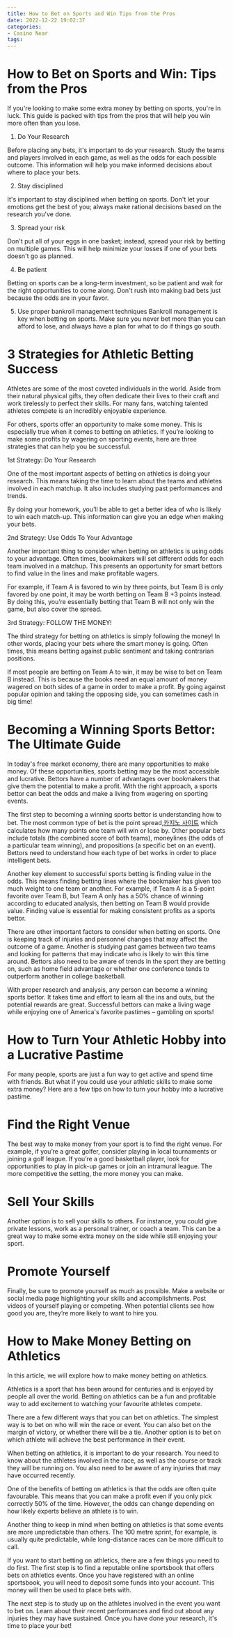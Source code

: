 ```yaml
---
title: How to Bet on Sports and Win Tips from the Pros
date: 2022-12-22 19:02:37
categories:
- Casino Near
tags:
---
```



#  How to Bet on Sports and Win: Tips from the Pros

If you're looking to make some extra money by betting on sports, you're in luck. This guide is packed with tips from the pros that will help you win more often than you lose.

1. Do Your Research

Before placing any bets, it's important to do your research. Study the teams and players involved in each game, as well as the odds for each possible outcome. This information will help you make informed decisions about where to place your bets.

2. Stay disciplined

It's important to stay disciplined when betting on sports. Don't let your emotions get the best of you; always make rational decisions based on the research you've done.

3. Spread your risk

Don't put all of your eggs in one basket; instead, spread your risk by betting on multiple games. This will help minimize your losses if one of your bets doesn't go as planned.

4. Be patient

Betting on sports can be a long-term investment, so be patient and wait for the right opportunities to come along. Don't rush into making bad bets just because the odds are in your favor.

5. Use proper bankroll management techniques
Bankroll management is key when betting on sports. Make sure you never bet more than you can afford to lose, and always have a plan for what to do if things go south.

#  3 Strategies for Athletic Betting Success

Athletes are some of the most coveted individuals in the world. Aside from their natural physical gifts, they often dedicate their lives to their craft and work tirelessly to perfect their skills. For many fans, watching talented athletes compete is an incredibly enjoyable experience.

For others, sports offer an opportunity to make some money. This is especially true when it comes to betting on athletics. If you’re looking to make some profits by wagering on sporting events, here are three strategies that can help you be successful.

1st Strategy: Do Your Research

One of the most important aspects of betting on athletics is doing your research. This means taking the time to learn about the teams and athletes involved in each matchup. It also includes studying past performances and trends.

By doing your homework, you’ll be able to get a better idea of who is likely to win each match-up. This information can give you an edge when making your bets.

2nd Strategy: Use Odds To Your Advantage

Another important thing to consider when betting on athletics is using odds to your advantage. Often times, bookmakers will set different odds for each team involved in a matchup. This presents an opportunity for smart bettors to find value in the lines and make profitable wagers.

For example, if Team A is favored to win by three points, but Team B is only favored by one point, it may be worth betting on Team B +3 points instead. By doing this, you’re essentially betting that Team B will not only win the game, but also cover the spread.

3rd Strategy: FOLLOW THE MONEY!

The third strategy for betting on athletics is simply following the money! In other words, placing your bets where the smart money is going. Often times, this means betting against public sentiment and taking contrarian positions.


If most people are betting on Team A to win, it may be wise to bet on Team B instead. This is because the books need an equal amount of money wagered on both sides of a game in order to make a profit. By going against popular opinion and taking the opposing side, you can sometimes cash in big time!

#  Becoming a Winning Sports Bettor: The Ultimate Guide

In today's free market economy, there are many opportunities to make money. Of these opportunities, sports betting may be the most accessible and lucrative. Bettors have a number of advantages over bookmakers that give them the potential to make a profit. With the right approach, a sports bettor can beat the odds and make a living from wagering on sporting events.

The first step to becoming a winning sports bettor is understanding how to bet. The most common type of bet is the point spread,[카지노 사이트](https://choegocasino.com/) which calculates how many points one team will win or lose by. Other popular bets include totals (the combined score of both teams), moneylines (the odds of a particular team winning), and propositions (a specific bet on an event). Bettors need to understand how each type of bet works in order to place intelligent bets.

Another key element to successful sports betting is finding value in the odds. This means finding betting lines where the bookmaker has given too much weight to one team or another. For example, if Team A is a 5-point favorite over Team B, but Team A only has a 50% chance of winning according to educated analysis, then betting on Team B would provide value. Finding value is essential for making consistent profits as a sports bettor.

There are other important factors to consider when betting on sports. One is keeping track of injuries and personnel changes that may affect the outcome of a game. Another is studying past games between two teams and looking for patterns that may indicate who is likely to win this time around. Bettors also need to be aware of trends in the sport they are betting on, such as home field advantage or whether one conference tends to outperform another in college basketball.

With proper research and analysis, any person can become a winning sports bettor. It takes time and effort to learn all the ins and outs, but the potential rewards are great. Successful bettors can make a living wage while enjoying one of America's favorite pastimes – gambling on sports!

#  How to Turn Your Athletic Hobby into a Lucrative Pastime

For many people, sports are just a fun way to get active and spend time with friends. But what if you could use your athletic skills to make some extra money? Here are a few tips on how to turn your hobby into a lucrative pastime.

# Find the Right Venue

The best way to make money from your sport is to find the right venue. For example, if you’re a great golfer, consider playing in local tournaments or joining a golf league. If you’re a good basketball player, look for opportunities to play in pick-up games or join an intramural league. The more competitive the setting, the more money you can make.

# Sell Your Skills

Another option is to sell your skills to others. For instance, you could give private lessons, work as a personal trainer, or coach a team. This can be a great way to make some extra money on the side while still enjoying your sport.

# Promote Yourself

Finally, be sure to promote yourself as much as possible. Make a website or social media page highlighting your skills and accomplishments. Post videos of yourself playing or competing. When potential clients see how good you are, they’re more likely to want to hire you.

#  How to Make Money Betting on Athletics

In this article, we will explore how to make money betting on athletics. 

Athletics is a sport that has been around for centuries and is enjoyed by people all over the world. Betting on athletics can be a fun and profitable way to add excitement to watching your favourite athletes compete.

There are a few different ways that you can bet on athletics. The simplest way is to bet on who will win the race or event. You can also bet on the margin of victory, or whether there will be a tie. Another option is to bet on which athlete will achieve the best performance in their event.

When betting on athletics, it is important to do your research. You need to know about the athletes involved in the race, as well as the course or track they will be running on. You also need to be aware of any injuries that may have occurred recently.

One of the benefits of betting on athletics is that the odds are often quite favourable. This means that you can make a profit even if you only pick correctly 50% of the time. However, the odds can change depending on how likely experts believe an athlete is to win.

Another thing to keep in mind when betting on athletics is that some events are more unpredictable than others. The 100 metre sprint, for example, is usually quite predictable, while long-distance races can be more difficult to call.

If you want to start betting on athletics, there are a few things you need to do first. The first step is to find a reputable online sportsbook that offers bets on athletics events. Once you have registered with an online sportsbook, you will need to deposit some funds into your account. This money will then be used to place bets with.

The next step is to study up on the athletes involved in the event you want to bet on. Learn about their recent performances and find out about any injuries they may have sustained. Once you have done your research, it's time to place your bet!
